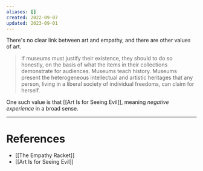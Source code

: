 ```yaml
---
aliases: []
created: 2022-09-07
updated: 2023-09-01
---
```

There's no clear link between art and empathy, and there are other values of art.

> If museums must justify their existence, they should to do so honestly, on the basis of what the items in their collections demonstrate for audiences. Museums teach history. Museums present the heterogeneous intellectual and artistic heritages that any person, living in a liberal society of individual freedoms, can claim for herself.

One such value is that [[Art Is for Seeing Evil]], meaning *negative experience* in a broad sense.

---
# References
* [[The Empathy Racket]]
* [[Art Is for Seeing Evil]]